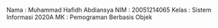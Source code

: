 Nama  : Muhammad Hafidh Abdiansya
NIM   : 20051214065
Kelas : Sistem Informasi 2020A
MK    : Pemograman Berbasis Objek
